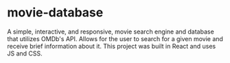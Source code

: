 # movie-database
A simple, interactive, and responsive, movie search engine and database that utilizes OMDb's API. Allows for the user to search for a given movie and receive brief information about it. This project was built in React and uses JS and CSS.
